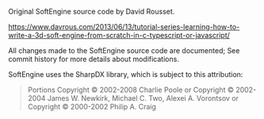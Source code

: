 Original SoftEngine source code by David Rousset.

https://www.davrous.com/2013/06/13/tutorial-series-learning-how-to-write-a-3d-soft-engine-from-scratch-in-c-typescript-or-javascript/

All changes made to the SoftEngine source code are documented; See commit history for more details about modifications.  

SoftEngine uses the SharpDX library, which is subject to this attribution:
> Portions Copyright © 2002-2008 Charlie Poole or Copyright © 2002-2004 James W. Newkirk, Michael C. Two, Alexei A. Vorontsov or Copyright © 2000-2002 Philip A. Craig
